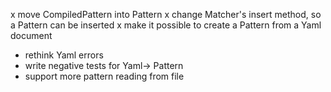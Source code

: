 x move CompiledPattern into Pattern
x change Matcher's insert method, so a Pattern can be inserted
x make it possible to create a Pattern from a Yaml document
* rethink Yaml errors
* write negative tests for Yaml-> Pattern
* support more pattern reading from file

